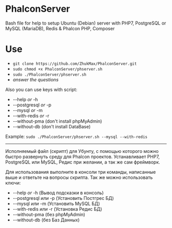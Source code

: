 # PhalconServer
Bash file for help to setup Ubuntu (Debian) server with PHP7, PostgreSQL or MySQL (MariaDB), Redis &amp; Phalcon PHP, Composer 

# Use
* `git clone https://github.com/ZhukMax/PhalconServer.git`
* `sudo chmod +x PhalconServer/phserver.sh`
* `sudo ./PhalconServer/phserver.sh`
* *answer the questions*

Also you can use keys with script:
* --help *or* -h
* --postgresql *or* -p
* --mysql *or* -m
* --with-redis *or* -r
* --without-pma (don't install phpMyAdmin)
* --without-db (don't install DataBase)

Example: `sudo ./PhalconServer/phserver.sh --mysql --with-redis`

---------------------------------------------------------------------------

Исполняемый файл (скрипт) для Убунту, с помощью которого можно быстро развернуть среду для Phalcon проектов.
Устанавливает PHP7, PostgreSQL или MySQL, Редис при желании, а так же сам фреймворк.

Для использования выполните в консоли три команды, написанные выше и ответьте на вопросы скрипта.
Так же можно использовать ключи:
* --help *or* -h (Вывод подсказки в консоль)
* --postgresql *или* -p (Установить Постгрес БД)
* --mysql *или* -m (Установить MySQL БД)
* --with-redis *или* -r (Установка Редис БД)
* --without-pma (без phpMyAdmin)
* --without-db (без Баз Данных)
